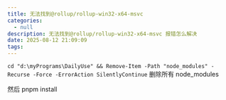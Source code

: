 ```yaml
---
title: 无法找到@rollup/rollup-win32-x64-msvc
categories:
  - null
description: 无法找到@rollup/rollup-win32-x64-msvc 报错怎么解决
date: 2025-08-12 21:09:09
tags:
---
```



`cd "d:\myPrograms\DailyUse" && Remove-Item -Path "node_modules" -Recurse -Force -ErrorAction SilentlyContinue` 删除所有 node_modules

然后 pnpm install
